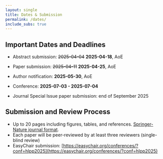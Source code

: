 ```yaml
---
layout: single
title: Dates & Submission
permalink: /dates/
include_subs: true
---
```


## Important Dates and Deadlines

 * Abstract submission: ~~2025-04-04~~ **2025-04-18**, AoE
 * Paper submission: ~~2025-04-11~~ **2025-04-25**, AoE
 * Author notification: **2025-05-30**, AoE
 
 * Conference: **2025-07-03 - 2025-07-04**
 
 * Journal Special Issue paper submission: end of September 2025

## Submission and Review Process

 * Up to 20 pages including figures, tables, and references. [Springer-Nature journal format](https://www.springernature.com/gp/authors/campaigns/latex-author-support#c17590862).
 * Each paper will be peer-reviewed by at least three reviewers (single-blind review)
 * EasyChair submission: [https://easychair.org/conferences/?conf=hlpp2025](https://easychair.org/conferences/?conf=hlpp2025)
